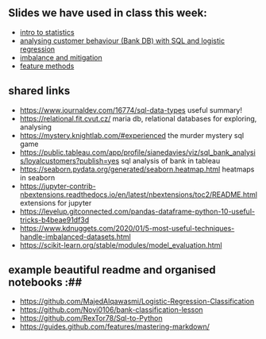 ## Slides we have used in class this week: ## 

- [intro to statistics](https://docs.google.com/presentation/d/1BHSiH0kEleVdUDGzTYmBfh7NTxpXUlbIc0HJhO1X47M/edit#slide=id.gd149a7ef65_1_6)
- [analysing customer behaviour (Bank DB) with SQL and logistic regression](https://docs.google.com/presentation/d/1A2PBOm4xfSJj5npHWDuPJMzgF0MRlZ4mo-9tLfU5a10/edit#slide=id.gd09c764808_3_0)
- [imbalance and mitigation](https://github.com/student-IH-labs-and-stuff/BCNDATA1021/blob/main/ClassMaterials/Week4/imbalance/imbalance%20and%20mitigation.pptx)
- [feature methods](https://github.com/student-IH-labs-and-stuff/BCNDATA1021/blob/main/ClassMaterials/Week4/useful_methods_other/Feature%20selection%2C%20scaling%20%26%20engineering.pdf) 


## shared links ## 
- https://www.journaldev.com/16774/sql-data-types useful summary!
- https://relational.fit.cvut.cz/ maria db, relational databases for exploring, analysing
- https://mystery.knightlab.com/#experienced the murder mystery sql game
- https://public.tableau.com/app/profile/sianedavies/viz/sql_bank_analysis/loyalcustomers?publish=yes sql analysis of bank in tableau 
- https://seaborn.pydata.org/generated/seaborn.heatmap.html heatmaps in seaborn
- https://jupyter-contrib-nbextensions.readthedocs.io/en/latest/nbextensions/toc2/README.html extensions for jupyter
- https://levelup.gitconnected.com/pandas-dataframe-python-10-useful-tricks-b4beae91df3d 
- https://www.kdnuggets.com/2020/01/5-most-useful-techniques-handle-imbalanced-datasets.html 
- https://scikit-learn.org/stable/modules/model_evaluation.html 


## example beautiful readme and organised notebooks :##
- https://github.com/MajedAlqawasmi/Logistic-Regression-Classification
- https://github.com/Novi0106/bank-classification-lesson
- https://github.com/RexTor78/Sql-to-Python
- https://guides.github.com/features/mastering-markdown/
